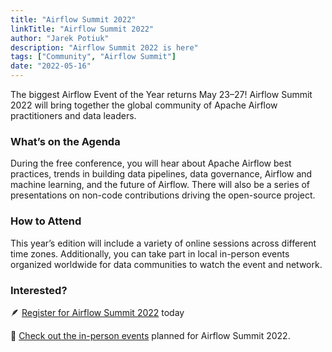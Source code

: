 ```yaml
---
title: "Airflow Summit 2022"
linkTitle: "Airflow Summit 2022"
author: "Jarek Potiuk"
description: "Airflow Summit 2022 is here"
tags: ["Community", "Airflow Summit"]
date: "2022-05-16"
---
```


The biggest Airflow Event of the Year returns May 23–27! Airflow Summit 2022 will bring together the global
community of Apache Airflow practitioners and data leaders.

### What’s on the Agenda
During the free conference, you will hear about Apache Airflow best practices, trends in building data
pipelines, data governance, Airflow and machine learning, and the future of Airflow. There will also be
a series of presentations on non-code contributions driving the open-source project.

### How to Attend
This year’s edition will include a variety of online sessions across different time zones.
Additionally, you can take part in local in-person events organized worldwide for data
communities to watch the event and network.

### Interested?

 🪶 [Register for Airflow Summit 2022](https://www.crowdcast.io/e/airflowsummit2022/register?utm_campaign=Astronomer_marketing&utm_source=Astronomer%20website&utm_medium=website&utm_term=Airflow%20Summit) today

 🤝 [Check out the in-person events](https://airflowsummit.org/in-person-events/) planned for Airflow Summit 2022.
